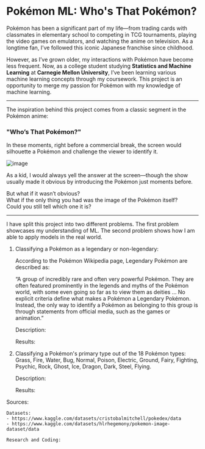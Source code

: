 # Pokémon ML: Who's That Pokémon?

Pokémon has been a significant part of my life—from trading cards with classmates in elementary school to competing in TCG tournaments, playing the video games on emulators, and watching the anime on television. As a longtime fan, I’ve followed this iconic Japanese franchise since childhood. 

However, as I’ve grown older, my interactions with Pokémon have become less frequent. Now, as a college student studying **Statistics and Machine Learning** at **Carnegie Mellon University**, I’ve been learning various machine learning concepts through my coursework. This project is an opportunity to merge my passion for Pokémon with my knowledge of machine learning.

---

The inspiration behind this project comes from a classic segment in the Pokémon anime:  
### **"Who’s That Pokémon?"**

In these moments, right before a commercial break, the screen would silhouette a Pokémon and challenge the viewer to identify it.

![image](https://github.com/user-attachments/assets/c8ddf82f-97ee-4646-acfa-7d7286d0b918)

As a kid, I would always yell the answer at the screen—though the show usually made it obvious by introducing the Pokémon just moments before.

But what if it wasn’t obvious?  
What if the only thing you had was the image of the Pokémon itself?  
Could you still tell which one it is?

---

I have split this project into two different problems. The first problem showcases
my understanding of ML. The second problem shows how I am able to apply models 
in the real world. 

1. Classifying a Pokémon as a legendary or non-legendary:

    According to the Pokémon Wikipedia page, Legendary Pokémon are described as:

    “A group of incredibly rare and often very powerful Pokémon. They are often 
    featured prominently in the legends and myths of the Pokémon world, with 
    some even going so far as to view them as deities … No explicit criteria 
    define what makes a Pokémon a Legendary Pokémon. Instead, the only way to 
    identify a Pokémon as belonging to this group is through statements from 
    official media, such as the games or animation.”

    Description:

    Results:

3. Classifying a Pokémon's primary type out of the 18 Pokémon types:
    Grass, Fire, Water, Bug, Normal, Poison, Electric, Ground, 
    Fairy, Fighting, Psychic, Rock, Ghost, Ice, Dragon, Dark, 
    Steel, Flying. 

    Description:

    Results:


Sources:

    Datasets:
    - https://www.kaggle.com/datasets/cristobalmitchell/pokedex/data
    - https://www.kaggle.com/datasets/hlrhegemony/pokemon-image-dataset/data

    Research and Coding:
    


